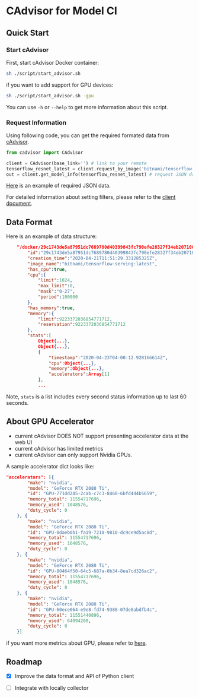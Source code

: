 # CAdvisor for Model CI

## Quick Start 

### Start cAdvisor

First, start cAdvisor Docker container:

```bash
sh ./script/start_advisor.sh 
```

if you want to add support for GPU devices:

```bash
sh ./script/start_advisor.sh -gpu
```

You can use `-h` or `--help` to get more information about this script.

### Request Information

Using following code, you can get the required formated data from [cAdvisor](https://github.com/google/cadvisor/).

```python 
from cadvisor import CAdvisor

client = CAdvisor(base_link='') # link to your remote 
tensorflow_resnet_latest = client.request_by_image('bitnami/tensorflow-serving:latest') # set filters
out = client.get_model_info(tensorflow_resnet_latest) # request JSON data
```
[Here](./example_data/example_tf_resnet.json.json) is an example of required JSON data.

For detailed information about setting filters, please refer to the [client document](./CLIENT.md).

## Data Format 

Here is an example of data structure:

```json
    "/docker/29c1743de5a87951dc7689780d40399843fc790efe28327f34eb20710668b661":{
        "id":"29c1743de5a87951dc7689780d40399843fc790efe28327f34eb20710668b661",
        "creation_time":"2020-04-21T11:51:29.331285325Z",
        "image_name":"bitnami/tensorflow-serving:latest",
        "has_cpu":true,
        "cpu":{
            "limit":1024,
            "max_limit":0,
            "mask":"0-27",
            "period":100000
        },
        "has_memory":true,
        "memory":{
            "limit":9223372036854771712,
            "reservation":9223372036854771712
        },
        "stats":[
            Object{...},
            Object{...},
            {
                "timestamp":"2020-04-23T04:00:12.928166614Z",
                "cpu":Object{...},
                "memory":Object{...},
                "accelerators":Array[1]
            },
            ...
```

Note, `stats` is a list includes every second status information up to last 60 seconds.

## About GPU Accelerator 

- current cAdvisor DOES NOT support presenting accelerator data at the web UI
- current cAdvisor has limited metrics
- current cAdvisor can only support Nvidia GPUs.

A sample accelerator dict looks like:

```json
"accelerators": [{
		"make": "nvidia",
		"model": "GeForce RTX 2080 Ti",
		"id": "GPU-771dd245-2cab-c7c3-8460-6bfd4d4b5659",
		"memory_total": 11554717696,
		"memory_used": 1048576,
		"duty_cycle": 0
	}, {
		"make": "nvidia",
		"model": "GeForce RTX 2080 Ti",
		"id": "GPU-0daeb0b1-fa19-7218-9810-dc9ce9d5ac8d",
		"memory_total": 11554717696,
		"memory_used": 1048576,
		"duty_cycle": 0
	}, {
		"make": "nvidia",
		"model": "GeForce RTX 2080 Ti",
		"id": "GPU-80464f50-64c5-687a-0b34-8ea7cd326ac2",
		"memory_total": 11554717696,
		"memory_used": 1048576,
		"duty_cycle": 0
	}, {
		"make": "nvidia",
		"model": "GeForce RTX 2080 Ti",
		"id": "GPU-60ece064-e9e8-fd74-9380-07de8abdfb4c",
		"memory_total": 11551440896,
		"memory_used": 64094208,
		"duty_cycle": 0
	}]
```

if you want more metrics about GPU, please refer to [here](https://github.com/google/cadvisor/issues/2271).

## Roadmap

- [x] Improve the data format and API of Python client
- [ ] Integrate with locally collector

